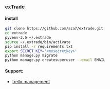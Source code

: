 ### exTrade


#### install
```bash
git clone https://github.com/aza7/extrade.git
cd extrade
pyvenv-3.6 ~/.extrade
source ~/.extrade/bin/activate
pip install -r requirements.txt
export SECRET_KEY='<mysecretkey>'
python manage.py migrate
python manage.py createsuperuser --email EMAIL
```


#### Support:
* [trello management](https://trello.com/b/utuMgq4n/биржа-extrade)
